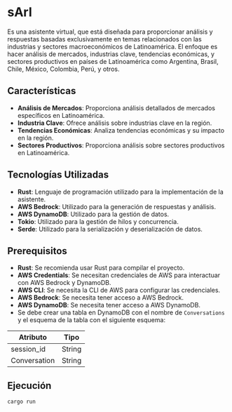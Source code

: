 # sArI

Es una asistente virtual, que está diseñada para proporcionar análisis y respuestas basadas exclusivamente en temas relacionados con las industrias y sectores macroeconómicos de Latinoamérica. El enfoque es hacer análisis de mercados, industrias clave, tendencias económicas, y sectores productivos en países de Latinoamérica como Argentina, Brasil, Chile, México, Colombia, Perú, y otros.

## Características

- **Análisis de Mercados**: Proporciona análisis detallados de mercados específicos en Latinoamérica.
- **Industria Clave**: Ofrece análisis sobre industrias clave en la región.
- **Tendencias Económicas**: Analiza tendencias económicas y su impacto en la región.
- **Sectores Productivos**: Proporciona análisis sobre sectores productivos en Latinoamérica.

## Tecnologías Utilizadas

- **Rust**: Lenguaje de programación utilizado para la implementación de la asistente.
- **AWS Bedrock**: Utilizado para la generación de respuestas y análisis.
- **AWS DynamoDB**: Utilizado para la gestión de datos.
- **Tokio**: Utilizado para la gestión de hilos y concurrencia.
- **Serde**: Utilizado para la serialización y deserialización de datos.

## Prerequisitos

- **Rust**: Se recomienda usar Rust para compilar el proyecto.
- **AWS Credentials**: Se necesitan credenciales de AWS para interactuar con AWS Bedrock y DynamoDB.
- **AWS CLI**: Se necesita la CLI de AWS para configurar las credenciales.
- **AWS Bedrock**: Se necesita tener acceso a AWS Bedrock.
- **AWS DynamoDB**: Se necesita tener acceso a AWS DynamoDB.
- Se debe crear una tabla en DynamoDB con el nombre de `Conversations` y el esquema de la tabla con el siguiente esquema:

| Atributo     | Tipo   |
| ------------ | ------ |
| session_id   | String |
| Conversation | String |

## Ejecución

```bash
cargo run
```
